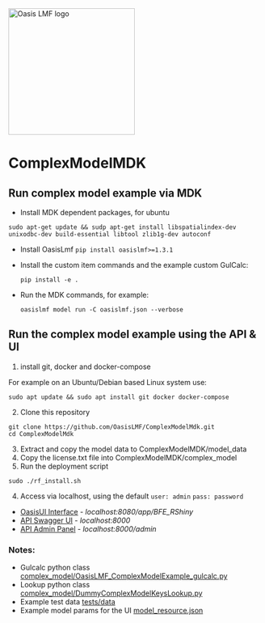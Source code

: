 <img src="https://oasislmf.org/packages/oasis_theme_package/themes/oasis_theme/assets/src/oasis-lmf-colour.png" alt="Oasis LMF logo" width="250"/>

# ComplexModelMDK

## Run complex model example via MDK
* Install MDK dependent packages, for ubuntu
```
sudo apt-get update && sudp apt-get install libspatialindex-dev unixodbc-dev build-essential libtool zlib1g-dev autoconf
```
* Install OasisLmf `pip install oasislmf>=1.3.1`
* Install the custom item commands and the example custom GulCalc:

  ```
  pip install -e .
  ```

* Run the MDK commands, for example:

  ```
  oasislmf model run -C oasislmf.json --verbose
  ```

## Run the complex model example using the API & UI
1) install git, docker and docker-compose

For example on an Ubuntu/Debian based Linux system use:
```
sudo apt update && sudo apt install git docker docker-compose
```

2) Clone this repository
```
git clone https://github.com/OasisLMF/ComplexModelMdk.git
cd ComplexModelMdk
```
3) Extract and copy the model data to ComplexModelMDK/model_data 
4) Copy the license.txt file into ComplexModelMDK/complex_model
5) Run the deployment script
```
sudo ./rf_install.sh
```

4) Access via localhost, using the default `user: admin` `pass: password`
* [OasisUI Interface](http://localhost:8080/app/BFE_RShiny) - *localhost:8080/app/BFE_RShiny* 
* [API Swagger UI](http://localhost:8000/) - *localhost:8000*
* [API Admin Panel](http://localhost:8000/admin) - *localhost:8000/admin*


### Notes: 
* Gulcalc python class [complex_model/OasisLMF_ComplexModelExample_gulcalc.py](https://github.com/OasisLMF/ComplexModelMDK/blob/master/complex_model/OasisLMF_ComplexModelExample_gulcalc.py)
* Lookup python class [complex_model/DummyComplexModelKeysLookup.py](https://github.com/OasisLMF/ComplexModelMDK/blob/master/complex_model/DummyComplexModelKeysLookup.py)
* Example test data [tests/data](https://github.com/OasisLMF/ComplexModelMDK/tree/master/tests/data)
* Example model params for the UI [model_resource.json](https://github.com/OasisLMF/ComplexModelMDK/blob/master/model_resource.json)
